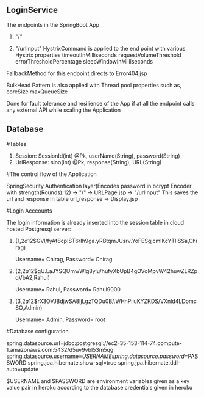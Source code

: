 ## LoginService

The endpoints in the SpringBoot App

1. "/"

2. "/urlInput"
HystrixCommand is applied to the end point with various Hystrix properties 
timeoutInMilliseconds
requestVolumeThreshold
errorThresholdPercentage
sleepWindowInMilliseconds

FallbackMethod for this endpoint directs to Error404.jsp

BulkHead Pattern is also applied with Thread pool properties such as,
coreSize
maxQueueSize

Done for fault tolerance and resilience of the App if at all the endpoint calls any external API while scaling
the Application 

## Database

#Tables
1. Session: SessionId(int) @Pk, userName(String), password(String)
2. UrlResponse: slno(int) @Pk, response(String), URL(String)

#The control flow of the Application

SpringSecurity Authentication layer(Encodes password in bcrypt Encoder with strength(Rounds):12) -> "/" ->
URLPage.jsp -> "/urlInput" This saves the url and response in table url_response -> Display.jsp

#Login Acccounts

The login information is already inserted into the session table in cloud hosted Postgresql server:

1. (1,$2a$12$GVl/fyAf8cpIST6rIh9ga.yRBtqmJUsrv.YoFESgjcmIKcYTIISSa,Chirag)
   
   Username= Chirag, Password= Chirag
   
2. (2,$2a$12$gU.LaJYSQUmwWlg8ylu/hufyXbUpB4gOVoMpvW42huwZLRZpqVbA2,Rahul)

   Username= Rahul, Password= Rahul9000
   
3. (3,$2a$12$rX3OVJBdjwSA8IjLgzTQDu0B/.WHnPiiuKYZKDS/VXnld4LDpmcSO,Admin)

   Username= Admin, Password= root

#Database configuration

spring.datasource.url=jdbc:postgresql://ec2-35-153-114-74.compute-1.amazonaws.com:5432/d5uv9vbl53m5qg
spring.datasource.username=$USERNAME
spring.datasource.password=$PASSWORD
spring.jpa.hibernate.show-sql=true
spring.jpa.hibernate.ddl-auto=update

$USERNAME and $PASSWORD are environment variables given as a key value pair in heroku according 
to the database credentials given in heroku
